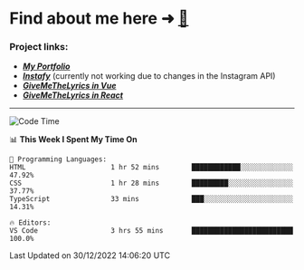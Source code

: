 # Find about me here ➜ [🧑](https://pauabella.dev)

### Project links:
- ***[My Portfolio](https://pauabella.dev)***
- ***[Instafy](https://instafy.me)*** (currently not working due to changes in the Instagram API)
- ***[GiveMeTheLyrics in Vue](https://lyrics.pauabella.dev)***
- ***[GiveMeTheLyrics in React](https://pauabella.dev/GiveMeTheLyrics)***

---
<!--START_SECTION:waka-->
![Code Time](http://img.shields.io/badge/Code%20Time-1%2C758%20hrs%2021%20mins-blue)

📊 **This Week I Spent My Time On** 

```text
💬 Programming Languages: 
HTML                     1 hr 52 mins        ████████████░░░░░░░░░░░░░   47.92% 
CSS                      1 hr 28 mins        █████████░░░░░░░░░░░░░░░░   37.77% 
TypeScript               33 mins             ███░░░░░░░░░░░░░░░░░░░░░░   14.31%

🔥 Editors: 
VS Code                  3 hrs 55 mins       █████████████████████████   100.0%

```


 Last Updated on 30/12/2022 14:06:20 UTC
<!--END_SECTION:waka-->
